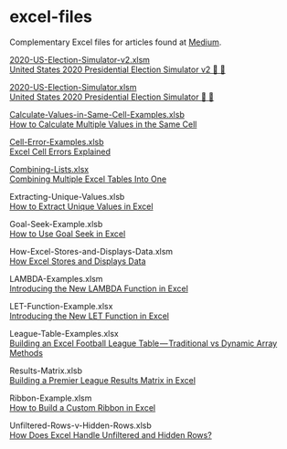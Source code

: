# excel-files
Complementary Excel files for articles found at [Medium](https://andrewcharlesmoss.medium.com/).

[2020-US-Election-Simulator-v2.xlsm](https://github.com/andrewcharlesmoss/excel-files/raw/master/2020-US-Election-Simulator-v2.xlsm)  
[United States 2020 Presidential Election Simulator v2 🔵 🔴](https://medium.com/swlh/united-states-2020-presidential-election-simulator-90afdde04b81)

[2020-US-Election-Simulator.xlsm](https://github.com/andrewcharlesmoss/excel-files/raw/master/2020-US-Election-Simulator.xlsm)  
[United States 2020 Presidential Election Simulator 🔵 🔴](https://andrewcharlesmoss.medium.com/united-states-2020-presidential-election-simulator-7407b4b001e2)

[Calculate-Values-in-Same-Cell-Examples.xlsb](https://github.com/andrewcharlesmoss/excel-files/raw/master/Calculate-Values-in-Same-Cell-Examples.xlsb)  
[How to Calculate Multiple Values in the Same Cell](https://medium.com/codex/how-to-calculate-multiple-values-in-the-same-cell-6b492b94b1bb)

[Cell-Error-Examples.xlsb](https://github.com/andrewcharlesmoss/excel-files/raw/master/Cell-Error-Examples.xlsb)  
[Excel Cell Errors Explained](https://medium.com/codex/excel-cell-errors-explained-2bc250f56fa)

[Combining-Lists.xlsx](https://github.com/andrewcharlesmoss/excel-files/raw/master/Combining-Lists.xlsx)  
[Combining Multiple Excel Tables Into One](https://medium.com/swlh/combining-multiple-tables-into-one-c21aa5bdf36f)

Extracting-Unique-Values.xlsb  
[How to Extract Unique Values in Excel](https://medium.com/codex/how-to-extract-unique-values-in-excel-f8892fbecc48)

Goal-Seek-Example.xlsb  
[How to Use Goal Seek in Excel](https://andrewcharlesmoss.medium.com/how-to-use-goal-seek-in-excel-5c0fefc706f3)

How-Excel-Stores-and-Displays-Data.xlsm  
[How Excel Stores and Displays Data](https://medium.com/codex/how-excel-stores-and-displays-data-dddc12d9d104)

LAMBDA-Examples.xlsm  
[Introducing the New LAMBDA Function in Excel](https://medium.com/codex/introducing-the-new-lambda-function-in-excel-4846c1b101db)

LET-Function-Example.xlsx  
[Introducing the New LET Function in Excel](https://andrewcharlesmoss.medium.com/introducing-the-new-let-function-in-excel-ee9b0079d08f)

League-Table-Examples.xlsx  
[Building an Excel Football League Table — Traditional vs Dynamic Array Methods](https://medium.com/swlh/building-an-excel-football-league-table-traditional-methods-vs-dynamic-arrays-15a1664489a9)

Results-Matrix.xlsb  
[Building a Premier League Results Matrix in Excel](https://medium.com/codex/building-a-premier-league-results-matrix-in-excel-b5d3a30a7c1d)

Ribbon-Example.xlsm  
[How to Build a Custom Ribbon in Excel](https://medium.com/codex/how-to-build-a-custom-ribbon-in-excel-a3bc531551e1)

Unfiltered-Rows-v-Hidden-Rows.xlsb  
[How Does Excel Handle Unfiltered and Hidden Rows?](https://medium.com/codex/how-does-excel-handle-unfiltered-and-hidden-rows-d65b3bf516a9)
